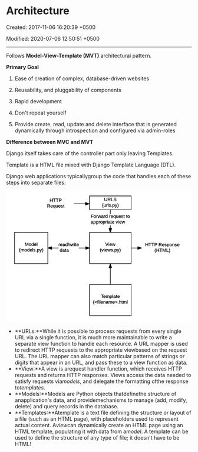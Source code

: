 # Architecture

Created: 2017-11-06 16:20:39 +0500

Modified: 2020-07-06 12:50:51 +0500

---

Follows **Model-View-Template (MVT)** architectural pattern.



**Primary Goal**

1.  Ease of creation of complex, database-driven websites

2.  Reusability, and pluggability of components

3.  Rapid development

4.  Don't repeat yourself

5.  Provide create, read, update and delete interface that is generated dynamically through introspection and configured via admin-roles



**Difference between MVC and MVT**

Django itself takes care of the controller part only leaving Templates.

Template is a HTML file mixed with Django Template Language (DTL).





Django web applications typicallygroup the code that handles each of these steps into separate files:

![( ョ & 。 邑 data Request 3 物 を opri 当 e を ぐ 「 0 き 日 d 帚 ョ 宿 5 ニ 0 ( を ま . py) ( u オ 邑 工 TIP Response ( エ ミ L ) ](media/Architecture-image1.png)
-   **URLs:**While it is possible to process requests from every single URL via a single function, it is much more maintainable to write a separate view function to handle each resource. A URL mapper is used to redirect HTTP requests to the appropriate viewbased on the request URL. The URL mapper can also match particular patterns of strings or digits that appear in an URL, and pass these to a view function as data.
-   **View:**A view is arequest handler function, which receives HTTP requests and returns HTTP responses. Views access the data needed to satisfy requests via*models*, and delegate the formatting ofthe response to*templates*.
-   **Models:**Models are Python objects thatdefinethe structure of anapplication's data, and providemechanisms to manage (add, modify, delete) and query records in the database.
-   **Templates:**Atemplate is a text file defining the structure or layout of a file (such as an HTML page), with placeholders used to represent actual content. A*view*can dynamically create an HTML page using an HTML template, populating it with data from a*model*. A template can be used to define the structure of any type of file; it doesn't have to be HTML!

